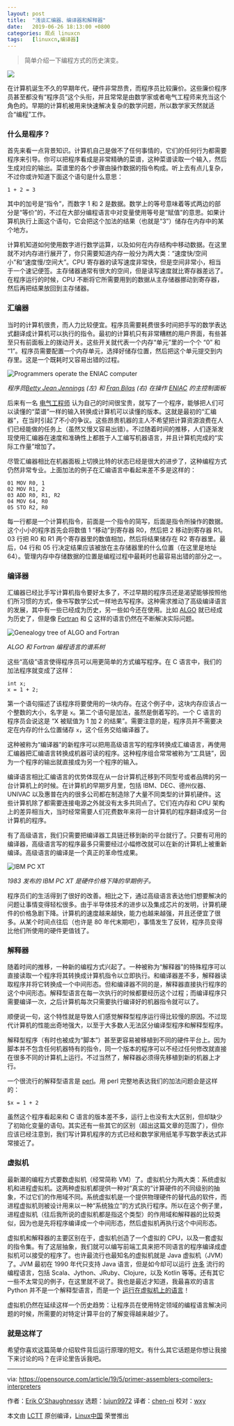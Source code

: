 ```yaml
---
layout: post
title:	"浅谈汇编器、编译器和解释器"
date:	2019-06-26 18:13:00 +0800 
categories:	观点 linuxcn 
tags:	[linuxcn,编译器]
---
```




> 
> 简单介绍一下编程方式的历史演变。
> 
> 
> 


![](/Asserts/Images/album/201906/26/181309vdouxdfktr344rm4.jpg)


在计算机诞生不久的早期年代，硬件非常昂贵，而程序员比较廉价。这些廉价程序员甚至都没有“程序员”这个头衔，并且常常是由数学家或者电气工程师来充当这个角色的。早期的计算机被用来快速解决复杂的数学问题，所以数学家天然就适合“编程”工作。


### 什么是程序？


首先来看一点背景知识。计算机自己是做不了任何事情的，它们的任何行为都需要程序来引导。你可以把程序看成是非常精确的菜谱，这种菜谱读取一个输入，然后生成对应的输出。菜谱里的各个步骤由操作数据的指令构成。听上去有点儿复杂，不过你或许知道下面这个语句是什么意思：



```
1 + 2 = 3
```

其中的加号是“指令”，而数字 1 和 2 是数据。数学上的等号意味着等式两边的部分是“等价”的，不过在大部分编程语言中对变量使用等号是“赋值”的意思。如果计算机执行上面这个语句，它会把这个加法的结果（也就是“3”）储存在内存中的某个地方。


计算机知道如何使用数字进行数学运算，以及如何在内存结构中移动数据。在这里就不对内存进行展开了，你只需要知道内存一般分为两大类：“速度快/空间小”和“速度慢/空间大”。CPU 寄存器的读写速度非常快，但是空间非常小，相当于一个速记便签。主存储器通常有很大的空间，但是读写速度就比寄存器差远了。在程序运行的时候，CPU 不断将它所需要用到的数据从主存储器挪动到寄存器，然后再把结果放回到主存储器。


### 汇编器


当时的计算机很贵，而人力比较便宜。程序员需要耗费很多时间把手写的数学表达式翻译成计算机可以执行的指令。最初的计算机只有非常糟糕的用户界面，有些甚至只有前面板上的拨动开关。这些开关就代表一个内存“单元”里的一个个 “0” 和 “1”。程序员需要配置一个内存单元，选择好储存位置，然后把这个单元提交到内存里。这是一个既耗时又容易出错的过程。


![Programmers operate the ENIAC computer](/Asserts/Images/album/201906/26/181338d07mcgh77mgeh7c2.gif "Programmers operate the ENIAC computer")


*程序员[Betty Jean Jennings](https://en.wikipedia.org/wiki/Jean_Bartik "Jean Bartik") (左) 和 [Fran Bilas](https://en.wikipedia.org/wiki/Frances_Spence "Frances Spence") (右) 在操作 [ENIAC](https://en.wikipedia.org/wiki/ENIAC) 的主控制面板*


后来有一名 [电气工程师](https://en.wikipedia.org/wiki/Nathaniel_Rochester_%28computer_scientist%29) 认为自己的时间很宝贵，就写了一个程序，能够把人们可以读懂的“菜谱”一样的输入转换成计算机可以读懂的版本。这就是最初的“汇编器”，在当时引起了不小的争议。这些昂贵机器的主人不希望把计算资源浪费在人们已经能做的任务上（虽然又慢又容易出错）。不过随着时间的推移，人们逐渐发现使用汇编器在速度和准确性上都胜于人工编写机器语言，并且计算机完成的“实际工作量”增加了。


尽管汇编器相比在机器面板上切换比特的状态已经是很大的进步了，这种编程方式仍然非常专业。上面加法的例子在汇编语言中看起来差不多是这样的：



```
01 MOV R0, 1
02 MOV R1, 2
03 ADD R0, R1, R2
04 MOV 64, R0
05 STO R2, R0
```

每一行都是一个计算机指令，前面是一个指令的简写，后面是指令所操作的数据。这个小小的程序首先会将数值 1 “移动”到寄存器 R0，然后把 2 移动到寄存器 R1。03 行把 R0 和 R1 两个寄存器里的数值相加，然后将结果储存在 R2 寄存器里。最后，04 行和 05 行决定结果应该被放在主存储器里的什么位置（在这里是地址 64）。管理内存中存储数据的位置是编程过程中最耗时也最容易出错的部分之一。


### 编译器


汇编器已经比手写计算机指令要好太多了，不过早期的程序员还是渴望能够按照他们所习惯的方式，像书写数学公式一样地去写程序。这种需求推动了高级编译语言的发展，其中有一些已经成为历史，另一些如今还在使用。比如 [ALGO](https://en.wikipedia.org/wiki/ALGO) 就已经成为历史了，但是像 [Fortran](https://en.wikipedia.org/wiki/Fortran) 和 [C](https://en.wikipedia.org/wiki/C_(programming_language)) 这样的语言仍然在不断解决实际问题。


![Genealogy tree of ALGO and Fortran](/Asserts/Images/album/201906/26/181340u6zfjrmc6fjiiiif.png "Genealogy tree of ALGO and Fortran")


*ALGO 和 Fortran 编程语言的谱系树*


这些“高级”语言使得程序员可以用更简单的方式编写程序。在 C 语言中，我们的加法程序就变成了这样：



```
int x;
x = 1 + 2;
```

第一个语句描述了该程序将要使用的一块内存。在这个例子中，这块内存应该占一个整数的大小，名字是 `x`。第二个语句是加法，虽然是倒着写的。一个 C 语言的程序员会说这是 “X 被赋值为 1 加 2 的结果”。需要注意的是，程序员并不需要决定在内存的什么位置储存 `x`，这个任务交给编译器了。


这种被称为“编译器”的新程序可以把用高级语言写的程序转换成汇编语言，再使用汇编器把汇编语言转换成机器可读的程序。这种程序组合常常被称为“工具链”，因为一个程序的输出就直接成为另一个程序的输入。


编译语言相比汇编语言的优势体现在从一台计算机迁移到不同型号或者品牌的另一台计算机上的时候。在计算机的早期岁月里，包括 IBM、DEC、德州仪器、UNIVAC 以及惠普在内的很多公司都在制造除了大量不同类型的计算机硬件。这些计算机除了都需要连接电源之外就没有太多共同点了。它们在内存和 CPU 架构上的差异相当大，当时经常需要人们花费数年来将一台计算机的程序翻译成另一台计算机的程序。


有了高级语言，我们只需要把编译器工具链迁移到新的平台就行了。只要有可用的编译器，高级语言写的程序最多只需要经过小幅修改就可以在新的计算机上被重新编译。高级语言的编译是一个真正的革命性成果。


![IBM PC XT](/Asserts/Images/album/201906/26/181342hqzpzn8bbprq8uzk.jpg "IBM PC XT")


*1983 发布的 IBM PC XT 是硬件价格下降的早期例子。*


程序员们的生活得到了很好的改善。相比之下，通过高级语言表达他们想要解决的问题让事情变得轻松很多。由于半导体技术的进步以及集成芯片的发明，计算机硬件的价格急剧下降。计算机的速度越来越快，能力也越来越强，并且还便宜了很多。从某个时间点往后（也许是 80 年代末期吧），事情发生了反转，程序员变得比他们所使用的硬件更值钱了。


### 解释器


随着时间的推移，一种新的编程方式兴起了。一种被称为“解释器”的特殊程序可以直接读取一个程序将其转换成计算机指令以立即执行。和编译器差不多，解释器读取程序并将它转换成一个中间形态。但和编译器不同的是，解释器直接执行程序的这个中间形态。解释型语言在每一次执行的时候都要经历这个过程；而编译程序只需要编译一次，之后计算机每次只需要执行编译好的机器指令就可以了。


顺便说一句，这个特性就是导致人们感觉解释型程序运行得比较慢的原因。不过现代计算机的性能出奇地强大，以至于大多数人无法区分编译型程序和解释型程序。


解释型程序（有时也被成为“脚本”）甚至更容易被移植到不同的硬件平台上。因为脚本并不包含任何机器特有的指令，同一个版本的程序可以不经过任何修改就直接在很多不同的计算机上运行。不过当然了，解释器必须得先移植到新的机器上才行。


一个很流行的解释型语言是 [perl](www.perl.org)。用 perl 完整地表达我们的加法问题会是这样的：



```
$x = 1 + 2
```

虽然这个程序看起来和 C 语言的版本差不多，运行上也没有太大区别，但却缺少了初始化变量的语句。其实还有一些其它的区别（超出这篇文章的范围了），但你应该已经注意到，我们写计算机程序的方式已经和数学家用纸笔手写数学表达式非常接近了。


### 虚拟机


最新潮的编程方式要数虚拟机（经常简称 VM）了。虚拟机分为两大类：系统虚拟机和进程虚拟机。这两种虚拟机都提供一种对“真实的”计算硬件的不同级别的抽象，不过它们的作用域不同。系统虚拟机是一个提供物理硬件的替代品的软件，而进程虚拟机则被设计用来以一种“系统独立”的方式执行程序。所以在这个例子里，进程虚拟机（往后我所说的虚拟机都是指这个类型）的作用域和解释器的比较类似，因为也是先将程序编译成一个中间形态，然后虚拟机再执行这个中间形态。


虚拟机和解释器的主要区别在于，虚拟机创造了一个虚拟的 CPU，以及一套虚拟的指令集。有了这层抽象，我们就可以编写前端工具来把不同语言的程序编译成虚拟机可以接受的程序了。也许最流行也最知名的虚拟机就是 Java 虚拟机（JVM）了。JVM 最初在 1990 年代只支持 Java 语言，但是如今却可以运行 [许多](https://en.wikipedia.org/wiki/List_of_JVM_languages) 流行的编程语言，包括 Scala、Jython、JRuby、Clojure，以及 Kotlin 等等。还有其它一些不太常见的例子，在这里就不说了。我也是最近才知道，我最喜欢的语言 Python 并不是一个解释型语言，而是一个 [运行在虚拟机上的语言](https://opensource.com/article/18/4/introduction-python-bytecode)！


虚拟机仍然在延续这样一个历史趋势：让程序员在使用特定领域的编程语言解决问题的时候，所需要的对特定计算平台的了解变得越来越少了。


### 就是这样了


希望你喜欢这篇简单介绍软件背后运行原理的短文。有什么其它话题是你想让我接下来讨论的吗？在评论里告诉我吧。




---


via: <https://opensource.com/article/19/5/primer-assemblers-compilers-interpreters>


作者：[Erik O'Shaughnessy](https://opensource.com/users/jnyjny/users/shawnhcorey/users/jnyjny/users/jnyjny) 选题：[lujun9972](https://github.com/lujun9972) 译者：[chen-ni](https://github.com/chen-ni) 校对：[wxy](https://github.com/wxy)


本文由 [LCTT](https://github.com/LCTT/TranslateProject) 原创编译，[Linux中国](https://linux.cn/) 荣誉推出
